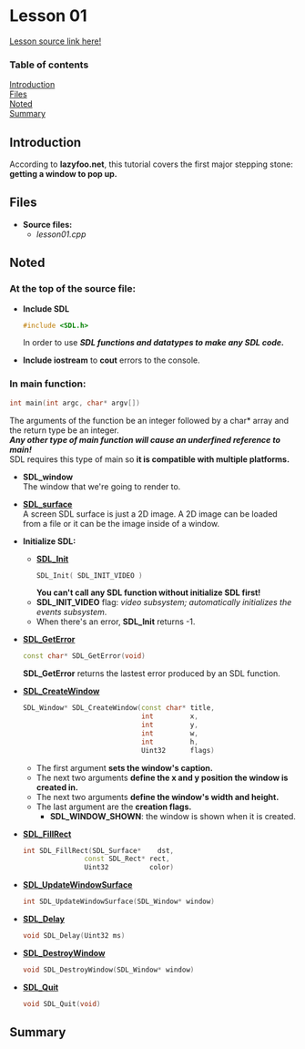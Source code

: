 # Lesson 01
[Lesson source link here!](https://lazyfoo.net/tutorials/SDL/01_hello_SDL/index2.php)

### Table of contents
  [Introduction](#introduction)  
  [Files](#files)  
  [Noted](#noted)  
  [Summary](#summary) 
  
## Introduction

  According to **lazyfoo.net**, this tutorial covers the first major stepping stone: **getting a window to pop up.**

## Files

- **Source files:** 
  - _lesson01.cpp_  

## Noted

### At the top of the source file: 
- **Include SDL**  
  ```C++
  #include <SDL.h>
  ```
  In order to use ***SDL functions and datatypes to make any SDL code.***

- **Include iostream** to **cout** errors to the console.

### **In main function:**
```C++
int main(int argc, char* argv[])
```
The arguments of the function be an integer followed by a char* array and the return type be an integer.  
_**Any other type of main function will cause an underfined reference to main!**_  
SDL requires this type of main so **it is compatible with multiple platforms.**
  
- **SDL_window**  
  The window that we're going to render to.
  
- **[SDL_surface](https://wiki.libsdl.org/SDL_Surface)**  
  A screen SDL surface is just a 2D image. A 2D image can be loaded from a file or it can be the image inside of a window.  
  
- **Initialize SDL:**  
  - **[SDL_Init](https://wiki.libsdl.org/SDL_Init)**
     ```C++
     SDL_Init( SDL_INIT_VIDEO )
     ```
     **You can't call any SDL function without initialize SDL first!**  
  - **SDL_INIT_VIDEO** flag: _video subsystem; automatically initializes the events subsystem_.
  - When there's an error, **SDL_Init** returns -1.
  
- **[SDL_GetError](https://wiki.libsdl.org/SDL_GetError)**
  ```C++
  const char* SDL_GetError(void)
  ```
  **SDL_GetError** returns the lastest error produced by an SDL function.

- **[SDL_CreateWindow](https://wiki.libsdl.org/SDL_CreateWindow)** 
  ```C++
  SDL_Window* SDL_CreateWindow(const char* title,
                               int         x,
                               int         y,
                               int         w,
                               int         h,
                               Uint32      flags)
  ```
  - The first argument **sets the window's caption.**  
  - The next two arguments **define the x and y position the window is created in.**  
  - The next two arguments **define the window's width and height.**
  - The last argument are the **creation flags.**
    - **SDL_WINDOW_SHOWN**: the window is shown when it is created.
  
- **[SDL_FillRect](https://wiki.libsdl.org/SDL_FillRect)**
  ```C++
  int SDL_FillRect(SDL_Surface*    dst,
                 const SDL_Rect* rect,
                 Uint32          color)
  ```
  
- **[SDL_UpdateWindowSurface](https://wiki.libsdl.org/SDL_UpdateWindowSurface)**
  ```C++
  int SDL_UpdateWindowSurface(SDL_Window* window)
  ```
  
- **[SDL_Delay](https://wiki.libsdl.org/SDL_Delay)**
  ```C++
  void SDL_Delay(Uint32 ms)
  ```
- **[SDL_DestroyWindow](https://wiki.libsdl.org/SDL_DestroyWindow)**
  ```C++
  void SDL_DestroyWindow(SDL_Window* window)
  ```
  
- **[SDL_Quit](https://wiki.libsdl.org/SDL_Quit)**
  ```C++
  void SDL_Quit(void)
  ```

## Summary

